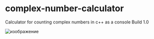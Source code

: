 # complex-number-calculator
Calculator for counting complex numbers in c++ as a console
Build 1.0

![изображение](https://user-images.githubusercontent.com/40267118/221374575-df1fdf44-263e-40fa-b432-a2f5c42c58b9.png)


